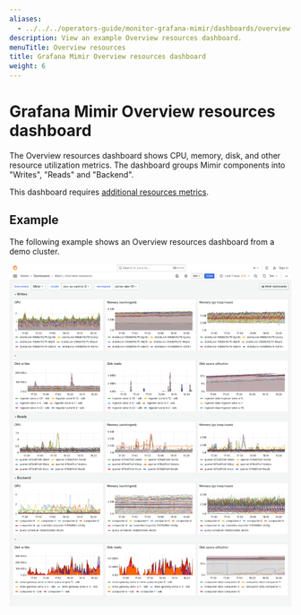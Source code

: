 ```yaml
---
aliases:
  - ../../../operators-guide/monitor-grafana-mimir/dashboards/overview-resources/
description: View an example Overview resources dashboard.
menuTitle: Overview resources
title: Grafana Mimir Overview resources dashboard
weight: 6
---
```


<!-- Note: This topic is mounted in the GEM documentation. Ensure that all updates are also applicable to GEM. -->

# Grafana Mimir Overview resources dashboard

The Overview resources dashboard shows CPU, memory, disk, and other resource utilization metrics.
The dashboard groups Mimir components into "Writes", "Reads" and "Backend".

This dashboard requires [additional resources metrics](../../requirements/#additional-resources-metrics).

## Example

The following example shows an Overview resources dashboard from a demo cluster.

![Grafana Mimir Overview dashboard](mimir-overview-resources.png)
